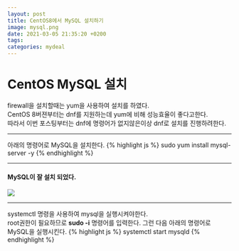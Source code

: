 ```yaml
---
layout: post
title: CentOS8에서 MySQL 설치하기
image: mysql.png
date: 2021-03-05 21:35:20 +0200
tags:
categories: mydeal
---
```


# CentOS MySQL 설치
firewall을 설치할때는 yum을 사용하여 설치를 하였다.  
CentOS 8버젼부터는 dnf를 지원하는데 yum에 비해 성능효율이 좋다고한다.  
따라서 이번 포스팅부터는 dnf에 명령어가 없지않은이상 dnf로 설치를 진행하려한다.  

***

아래의 명령어로 MySQL을 설치한다.
{% highlight js %}
sudo yum install mysql-server -y
{% endhighlight %}

***

#### MySQL이 잘 설치 되었다.
![]({{site.baseurl}}/images/mydeal/mysql완료.PNG)

***

systemctl 명령을 사용하여 mysql을 실행시켜야한다.  
root권한이 필요하므로 **sudo -i** 명령어를 입력한다.
그런 다음 아래의 명령어로 MySQL을 실행시킨다.
{% highlight js %}
systemctl start mysqld
{% endhighlight %}
